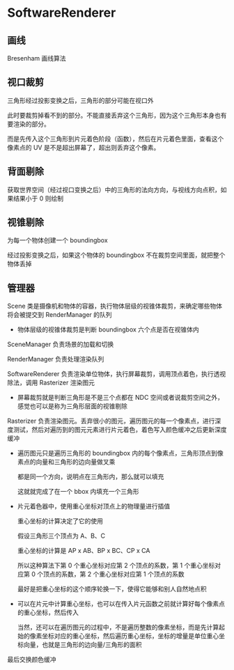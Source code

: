 # SoftwareRenderer

## 画线

Bresenham 画线算法

## 视口裁剪

三角形经过投影变换之后，三角形的部分可能在视口外

此时要裁剪掉看不到的部分。不能直接丢弃这个三角形，因为这个三角形本身也有要渲染的部分。

而是先传入这个三角形到片元着色阶段（函数），然后在片元着色里面，查看这个像素点的 UV 是不是超出屏幕了，超出则丢弃这个像素。

## 背面剔除

获取世界空间（经过视口变换之后）中的三角形的法向方向，与视线方向点积，如果结果小于 0 则绘制

## 视锥剔除

为每一个物体创建一个 boundingbox

经过投影变换之后，如果这个物体的 boundingbox 不在裁剪空间里面，就把整个物体丢掉

## 管理器

Scene 类是摄像机和物体的容器，执行物体层级的视锥体裁剪，来确定哪些物体将会被提交到 RenderManager 的队列

+ 物体层级的视锥体裁剪是判断 boundingbox 六个点是否在视锥体内

SceneManager 负责场景的加载和切换

RenderManager 负责处理渲染队列

SoftwareRenderer 负责渲染单位物体，执行屏幕裁剪，调用顶点着色，执行透视除法，调用 Rasterizer 渲染图元

+ 屏幕裁剪就是判断三角形是不是三个点都在 NDC 空间或者说裁剪空间之外，感觉也可以是称为三角形层面的视锥剔除

Rasterizer 负责渲染图元。丢弃很小的图元，遍历图元的每一个像素点，进行深度测试，然后对遍历到的图元元素进行片元着色，着色写入颜色缓冲之后更新深度缓冲

+ 遍历图元只是遍历三角形的 boundingbox 内的每个像素点，三角形顶点到像素点的向量和三角形的边向量做叉乘

    都是同一个方向，说明点在三角形内，那么就可以填充

    这就就完成了在一个 bbox 内填充一个三角形

+ 片元着色器中，使用重心坐标对顶点上的物理量进行插值

    重心坐标的计算决定了它的使用

    假设三角形三个顶点为 A、B、C

    重心坐标的计算是 AP x AB、BP x BC、CP x CA

    所以这种算法下第 0 个重心坐标对应第 2 个顶点的系数，第 1 个重心坐标对应第 0 个顶点的系数，第 2 个重心坐标对应第 1 个顶点的系数

    最好是把重心坐标的这个顺序轮换一下，使得它能够和别人自然地点积 

+ 可以在片元中计算重心坐标，也可以在传入片元函数之前就计算好每个像素点的重心坐标，然后传入

    当然，还可以在遍历图元的过程中，不是遍历整数的像素坐标，而是先计算起始的像素坐标对应的重心坐标，然后遍历重心坐标，坐标的增量是单位重心坐标向量，也就是三角形的边向量/三角形的面积

最后交换颜色缓冲